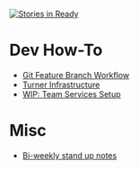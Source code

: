 [![Stories in Ready](https://badge.waffle.io/turner-industries/dev-dept.png?label=ready&title=Ready)](https://waffle.io/turner-industries/dev-dept)
# Dev How-To

* [Git Feature Branch Workflow](how-to/git-workflow.md)
* [Turner Infrastructure](how-to/turner-infrastructure.md)
* [WIP: Team Services Setup](how-to/team-services-setup.md)

# Misc

* [Bi-weekly stand up notes](stand-up-notes.md)
